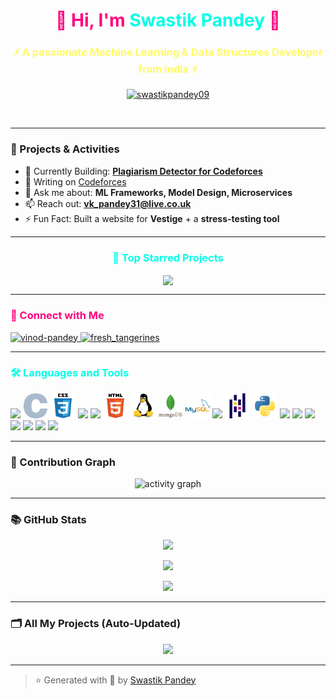 <h1 align="center" style="color:#ff007c;">👾 Hi, I'm <span style="color:#00ffe5;">Swastik Pandey</span> 👾</h1>
<h3 align="center" style="color:#fffa65;">⚡ A passionate Machine Learning & Data Structures Developer from India ⚡</h3>

<p align="center">
  <a href="https://github.com/ryo-ma/github-profile-trophy">
    <img src="https://github-profile-trophy.vercel.app/?username=swastikpandey09&theme=tokyonight&margin-w=15&margin-h=15" alt="swastikpandey09" />
  </a>
</p>

<p align="center">
  <a href="https://twitter.com/" target="blank">
    <img src="https://img.shields.io/twitter/follow/?logo=twitter&style=for-the-badge&color=ff007c" alt="" />
  </a>
</p>

---

### 🧠 Projects & Activities

- 🔭 Currently Building: [**Plagiarism Detector for Codeforces**](https://github.com/swastikpandey09/plagiarism-checker)
- 📝 Writing on [Codeforces](https://codeforces.com)
- 💬 Ask me about: **ML Frameworks, Model Design, Microservices**
- 📫 Reach out: **vk_pandey31@live.co.uk**
- ⚡ Fun Fact: Built a website for **Vestige** + a **stress-testing tool**

---

<h3 align="center" style="color:#00ffe5;">🚀 Top Starred Projects</h3>

<p align="center">
  <a href="https://github.com/swastikpandey09/stress-testing-software">
    <img align="center" src="https://github-readme-stats.vercel.app/api/pin/?username=swastikpandey09&repo=stress-testing-software&theme=tokyonight" />
  </a>
</p>

---

<h3 align="left" style="color:#ff007c;">🔗 Connect with Me</h3>

<p align="left">
  <a href="https://datascience.stackexchange.com/users/183750/vinod-pandey" target="blank">
    <img src="https://raw.githubusercontent.com/rahuldkjain/github-profile-readme-generator/master/src/images/icons/Social/stack-overflow.svg" alt="vinod-pandey" height="30" width="40" />
  </a>
  <a href="https://codeforces.com/profile/fresh_tangerines" target="blank">
    <img src="https://raw.githubusercontent.com/rahuldkjain/github-profile-readme-generator/master/src/images/icons/Social/codeforces.svg" alt="fresh_tangerines" height="30" width="40" />
  </a>
</p>

---

<h3 align="left" style="color:#00ffe5;">🛠️ Languages and Tools</h3>

<p align="left">
  <img src="https://cdn.worldvectorlogo.com/logos/arduino-1.svg" width="40"/>
  <img src="https://raw.githubusercontent.com/devicons/devicon/master/icons/c/c-original.svg" width="40"/>
  <img src="https://raw.githubusercontent.com/devicons/devicon/master/icons/css3/css3-original-wordmark.svg" width="40"/>
  <img src="https://cdn.worldvectorlogo.com/logos/django.svg" width="40"/>
  <img src="https://www.vectorlogo.zone/logos/git-scm/git-scm-icon.svg" width="40"/>
  <img src="https://raw.githubusercontent.com/devicons/devicon/master/icons/html5/html5-original-wordmark.svg" width="40"/>
  <img src="https://raw.githubusercontent.com/devicons/devicon/master/icons/linux/linux-original.svg" width="40"/>
  <img src="https://raw.githubusercontent.com/devicons/devicon/master/icons/mongodb/mongodb-original-wordmark.svg" width="40"/>
  <img src="https://raw.githubusercontent.com/devicons/devicon/master/icons/mysql/mysql-original-wordmark.svg" width="40"/>
  <img src="https://www.vectorlogo.zone/logos/opencv/opencv-icon.svg" width="40"/>
  <img src="https://raw.githubusercontent.com/devicons/devicon/2ae2a900d2f041da66e950e4d48052658d850630/icons/pandas/pandas-original.svg" width="40"/>
  <img src="https://raw.githubusercontent.com/devicons/devicon/master/icons/python/python-original.svg" width="40"/>
  <img src="https://www.vectorlogo.zone/logos/pytorch/pytorch-icon.svg" width="40"/>
  <img src="https://upload.wikimedia.org/wikipedia/commons/0/05/Scikit_learn_logo_small.svg" width="40"/>
  <img src="https://seaborn.pydata.org/_images/logo-mark-lightbg.svg" width="40"/>
  <img src="https://raw.githubusercontent.com/detain/svg-logos/780f25886640cef088af994181646db2f6b1a3f8/svg/selenium-logo.svg" width="40"/>
  <img src="https://www.vectorlogo.zone/logos/sqlite/sqlite-icon.svg" width="40"/>
  <img src="https://www.vectorlogo.zone/logos/tailwindcss/tailwindcss-icon.svg" width="40"/>
  <img src="https://www.vectorlogo.zone/logos/tensorflow/tensorflow-icon.svg" width="40"/>
</p>

---

### 🌈 Contribution Graph

<p align="center">
  <img src="https://github-readme-activity-graph.vercel.app/graph?username=swastikpandey09&theme=tokyo-night-purple" alt="activity graph" />
</p>

---

### 📚 GitHub Stats

<p align="center">
  <img src="https://github-readme-stats.vercel.app/api/top-langs?username=swastikpandey09&show_icons=true&locale=en&layout=compact&theme=tokyonight" />
</p>

<p align="center">
  <img src="https://github-readme-stats.vercel.app/api?username=swastikpandey09&show_icons=true&locale=en&theme=tokyonight" />
</p>

<p align="center">
  <img src="https://github-readme-streak-stats.herokuapp.com/?user=swastikpandey09&theme=tokyonight" />
</p>

---

### 🗂️ All My Projects (Auto-Updated)

<!-- Repo Cards -->
<p align="center">
  <a href="https://github.com/swastikpandey09?tab=repositories">
    <img src="https://github-readme-stats.vercel.app/api?username=swastikpandey09&count_private=true&show_icons=true&hide_title=true&theme=tokyonight" />
  </a>
</p>

---

> ⭐ Generated with 💙 by [Swastik Pandey](https://github.com/swastikpandey09)
